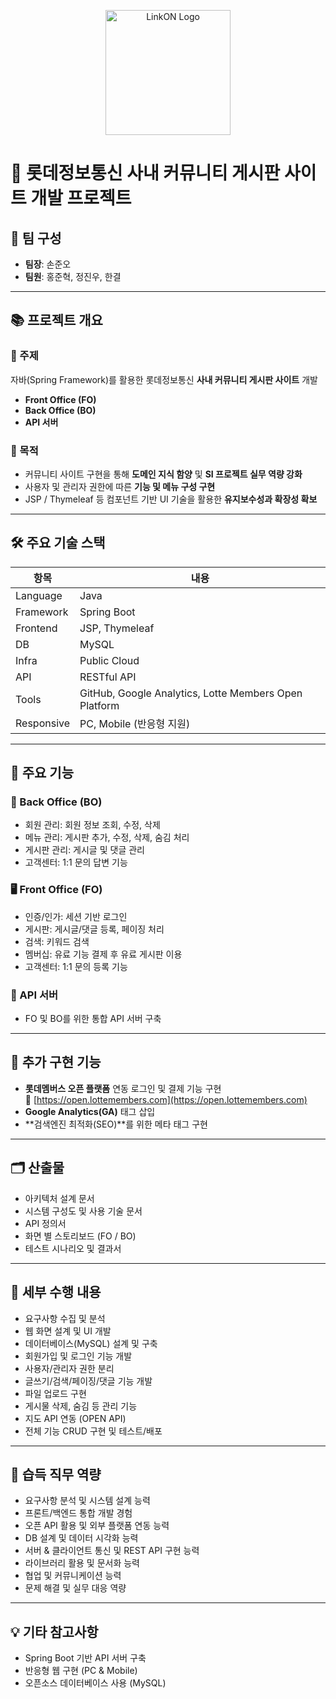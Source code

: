 <p align="center">
  <img src="https://github.com/greenlotte6/lotte2-community-app-project-team2/assets/logo.png" alt="LinkON Logo" width="200"/>
</p>

# 📌 롯데정보통신 사내 커뮤니티 게시판 사이트 개발 프로젝트

## 👥 팀 구성

- **팀장**: 손준오
- **팀원**: 홍준혁, 정진우, 한결

---

## 📚 프로젝트 개요

### 📌 주제

자바(Spring Framework)를 활용한 롯데정보통신 **사내 커뮤니티 게시판 사이트** 개발

- **Front Office (FO)**
- **Back Office (BO)**
- **API 서버**

### 🎯 목적

- 커뮤니티 사이트 구현을 통해 **도메인 지식 함양** 및 **SI 프로젝트 실무 역량 강화**
- 사용자 및 관리자 권한에 따른 **기능 및 메뉴 구성 구현**
- JSP / Thymeleaf 등 컴포넌트 기반 UI 기술을 활용한 **유지보수성과 확장성 확보**

---

## 🛠️ 주요 기술 스택

| 항목       | 내용                                                  |
| ---------- | ----------------------------------------------------- |
| Language   | Java                                                  |
| Framework  | Spring Boot                                           |
| Frontend   | JSP, Thymeleaf                                        |
| DB         | MySQL                                                 |
| Infra      | Public Cloud                                          |
| API        | RESTful API                                           |
| Tools      | GitHub, Google Analytics, Lotte Members Open Platform |
| Responsive | PC, Mobile (반응형 지원)                              |

---

## 📌 주요 기능

### 🔧 Back Office (BO)

- 회원 관리: 회원 정보 조회, 수정, 삭제
- 메뉴 관리: 게시판 추가, 수정, 삭제, 숨김 처리
- 게시판 관리: 게시글 및 댓글 관리
- 고객센터: 1:1 문의 답변 기능

### 🖥 Front Office (FO)

- 인증/인가: 세션 기반 로그인
- 게시판: 게시글/댓글 등록, 페이징 처리
- 검색: 키워드 검색
- 멤버십: 유료 기능 결제 후 유료 게시판 이용
- 고객센터: 1:1 문의 등록 기능

### 📡 API 서버

- FO 및 BO를 위한 통합 API 서버 구축

---

## 🔌 추가 구현 기능

- **롯데멤버스 오픈 플랫폼** 연동 로그인 및 결제 기능 구현  
  🔗 [https://open.lottemembers.com](https://open.lottemembers.com)
- **Google Analytics(GA)** 태그 삽입
- **검색엔진 최적화(SEO)**를 위한 메타 태그 구현

---

## 🗂 산출물

- 아키텍처 설계 문서
- 시스템 구성도 및 사용 기술 문서
- API 정의서
- 화면 별 스토리보드 (FO / BO)
- 테스트 시나리오 및 결과서

---

## 📝 세부 수행 내용

- 요구사항 수집 및 분석
- 웹 화면 설계 및 UI 개발
- 데이터베이스(MySQL) 설계 및 구축
- 회원가입 및 로그인 기능 개발
- 사용자/관리자 권한 분리
- 글쓰기/검색/페이징/댓글 기능 개발
- 파일 업로드 구현
- 게시물 삭제, 숨김 등 관리 기능
- 지도 API 연동 (OPEN API)
- 전체 기능 CRUD 구현 및 테스트/배포

---

## 🚀 습득 직무 역량

- 요구사항 분석 및 시스템 설계 능력
- 프론트/백엔드 통합 개발 경험
- 오픈 API 활용 및 외부 플랫폼 연동 능력
- DB 설계 및 데이터 시각화 능력
- 서버 & 클라이언트 통신 및 REST API 구현 능력
- 라이브러리 활용 및 문서화 능력
- 협업 및 커뮤니케이션 능력
- 문제 해결 및 실무 대응 역량

---

## 💡 기타 참고사항

- Spring Boot 기반 API 서버 구축
- 반응형 웹 구현 (PC & Mobile)
- 오픈소스 데이터베이스 사용 (MySQL)

